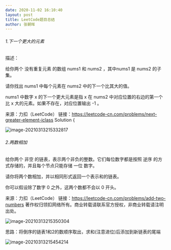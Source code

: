 ```yaml
---
date: 2020-11-02 16:10:40
layout: post
title: LeetCode题目总结
author: 张朝晖
---
```




###### 1.下一个更大的元素

描述：

  给你两个 没有重复元素 的数组 nums1 和 nums2 ，其中nums1 是 nums2 的子集。

请你找出 nums1 中每个元素在 nums2 中的下一个比其大的值。

nums1 中数字 x 的下一个更大元素是指 x 在 nums2 中对应位置的右边的第一个比 x 大的元素。如果不存在，对应位置输出 -1 。

来源：力扣（LeetCode）
链接：https://leetcode-cn.com/problems/next-greater-element-iclass Solution {

  

![image-20210313215332817](C:\Users\zhaohuizhang\AppData\Roaming\Typora\typora-user-images\image-20210313215332817.png)

######  2.两数相加

给你两个 非空 的链表，表示两个非负的整数。它们每位数字都是按照 逆序 的方式存储的，并且每个节点只能存储 一位 数字。

请你将两个数相加，并以相同形式返回一个表示和的链表。

你可以假设除了数字 0 之外，这两个数都不会以 0 开头。

来源：力扣（LeetCode）
链接：https://leetcode-cn.com/problems/add-two-numbers
著作权归领扣网络所有。商业转载请联系官方授权，非商业转载请注明出处。

![image-20210313215350304](C:\Users\zhaohuizhang\AppData\Roaming\Typora\typora-user-images\image-20210313215350304.png)

思路：将倒序的链表1和2的数顺序取出，求和(注意进位)后添加到新链表的尾端

![image-20210313215454214](C:\Users\zhaohuizhang\AppData\Roaming\Typora\typora-user-images\image-20210313215454214.png)